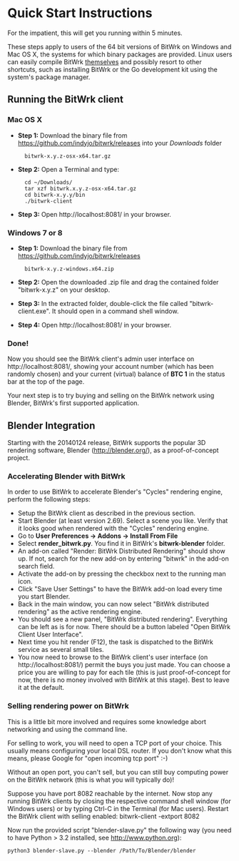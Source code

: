Quick Start Instructions
========================
For the impatient, this will get you running within 5 minutes.

These steps apply to users of the 64 bit versions of BitWrk on Windows and Mac OS X, the
systems for which binary packages are provided. Linux users can easily compile BitWrk
[themselves](COMPILING.md) and possibly resort to other shortcuts, such as installing
BitWrk or the Go development kit using the system's package manager.

Running the BitWrk client
-------------------------
### Mac OS X
- **Step 1:** Download the binary file from https://github.com/indyjo/bitwrk/releases into your *Downloads* folder
        
        bitwrk-x.y.z-osx-x64.tar.gz
- **Step 2:** Open a Terminal and type:
        
        cd ~/Downloads/
        tar xzf bitwrk.x.y.z-osx-x64.tar.gz
        cd bitwrk-x.y.y/bin
        ./bitwrk-client
- **Step 3:** Open http://localhost:8081/ in your browser.
        
### Windows 7 or 8
- **Step 1:** Download the binary file from https://github.com/indyjo/bitwrk/releases
        
        bitwrk-x.y.z-windows.x64.zip
- **Step 2:** Open the downloaded .zip file and drag the contained folder "bitwrk-x.y.z" on your desktop.
- **Step 3:** In the extracted folder, double-click the file called "bitwrk-client.exe".
  It should open in a command shell window.   
- **Step 4:** Open http://localhost:8081/ in your browser.

### Done!
Now you should see the BitWrk client's admin user interface on http://localhost:8081/,
showing your account number (which has been randomly chosen) and your current (virtual)
balance of **BTC 1** in the status bar at the top of the page.
  
Your next step is to try buying and selling on the BitWrk network using Blender,
BitWrk's first supported application.

Blender Integration
-------------------
Starting with the 20140124 release, BitWrk supports the popular 3D rendering
software, Blender (http://blender.org/), as a proof-of-concept project.


### Accelerating Blender with BitWrk
In order to use BitWrk to accelerate Blender's "Cycles" rendering engine, perform
the following steps: 
- Setup the BitWrk client as described in the previous section.
- Start Blender (at least version 2.69). Select a scene you like. Verify that it looks
  good when rendered with the "Cycles" rendering engine.
- Go to **User Preferences -> Addons -> Install From File**
- Select **render_bitwrk.py**. You find it in BitWrk's **bitwrk-blender** folder.
- An add-on called "Render: BitWrk Distributed Rendering" should show up. If not,
  search for the new add-on by entering "bitwrk" in the add-on search field.
- Activate the add-on by pressing the checkbox next to the running man icon.
- Click "Save User Settings" to have the BitWrk add-on load every time you start Blender. 
- Back in the main window, you can now select "BitWrk distributed rendering" as the
  active rendering engine.
- You should see a new panel, "BitWrk distributed rendering". Everything can be left as is
  for now. There should be a button labeled "Open BitWrk Client User Interface".
- Next time you hit render (F12), the task is dispatched to the BitWrk service as several
  small tiles.
- You now need to browse to the BitWrk client's user interface (on http://localhost:8081/)
  permit the buys you just made. You can choose a price you are willing to pay for each
  tile (this is just proof-of-concept for now, there is no money involved with BitWrk at
  this stage). Best to leave it at the default.


### Selling rendering power on BitWrk
This is a little bit more involved and requires some knowledge abort networking and using
the command line.

For selling to work, you will need to open a TCP port of your choice. This
usually means configuring your local DSL router. If you don't know what this
means, please Google for "open incoming tcp port" :-)

Without an open port, you can't sell, but you can still buy computing power on
the BitWrk network (this is what you will typically do)!

Suppose you have port 8082 reachable by the internet. Now stop any running BitWrk
clients by closing the respective command shell window (for Windows users) or by
typing Ctrl-C in the Terminal (for Mac users). Restart the BitWrk client with
selling enabled:
    bitwrk-client -extport 8082

Now run the provided script "blender-slave.py" the following way (you need to have Python > 3.2 installed, see
http://www.python.org):

    python3 blender-slave.py --blender /Path/To/Blender/blender
